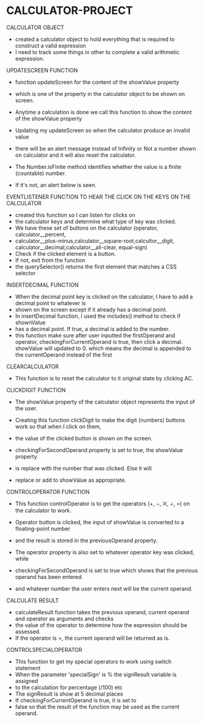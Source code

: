 # CALCULATOR-PROJECT

CALCULATOR OBJECT
 * created a calculator object to hold everything that is required to construct a valid expression
 * I need to track some things in other to complete a valid arithmetic expression.

UPDATESCREEN FUNCTION 
 * function updateScreen for the content of the showValue property
 * which is one of the property in the calculator object to be shown on screen.
 * Anytime a calculation is done we call this function to show the content of the showValue property

 * Updating my updateScreen so when the calculator produce an invalid value
 * there will be an alert message instead of Infinity or Not a number shown on calculator and it will also reset the calculator.
 * The Number.isFinite method identifies whether the value is a finite (countable) number.
 * If it's not, an alert below is seen.
 

 EVENTLISTENER FUNCTION TO HEAR THE CLICK ON THE KEYS ON THE CALCULATOR 
 * created this function so I can listen for clicks on
 * the calculator keys and determine what type of key was clicked.
 * We have these set of buttons on the calculator (operator, calculator__percent,
 * calculator__plus-minus,calculator__square-root,calcultor__digit, calculator__decimal,calculator__all-clear, equal-sign)
 * Check if the clicked element is a button.
 * If not, exit from the function
 * the querySelector() returns the first element that matches a CSS selector
 

 INSERTDECIMAL FUNCTION
 * When the decimal point key is clicked on the calculator, I have to add a decimal point to whatever is
 * shown on the screen except if it already has a decimal point.
 * In insertDecimal function, I used the includes() method  to check if shownValue
 * has a decimal point. If true, a decimal is added to the number.
 * this function make sure after user inputted the firstOperand and operator, checkingForCurrentOperand is true, then click a decimal. showValue will updated to 0. which means the decimal is appended to the currentOperand instead of the first


CLEARCALCULATOR
* This function is to reset the calculator to it original state by clicking AC. 


CLICKDIGIT FUNCTION
* The showValue property of the calculator object represents the input of the user.
* Creating this function clickDigit to make the digit (numbers) buttons work so that when I click on them,
* the value of the clicked button is shown on the screen.

* checkingForSecondOperand property is set to true, the showValue property
* is replace with the number that was clicked. Else it will 
* replace or add to showValue as appropriate.

CONTROLOPERATOR FUNCTION 
* This function controlOperator is to get the operators (+, −, ⨉, ÷, =) on the calculator to work. 
* Operator button is clicked, the input of showValue is converted to a floating-point number 
* and the result is stored in the previousOperand property.

* The operator property is also set to whatever operator key was clicked, while 
* checkingForSecondOperand is set to true which shows that the previous operand has been entered 
* and whatever number the user enters next will be the current operand.


CALCULATE RESULT
* calculateResult function takes the previous operand, current operand and operator as arguments and checks 
* the value of the operator to determine how the expression should be assessed. 
* If the operator is =, the current operand will be returned as is.

CONTROLSPECIALOPERATOR
 * This function to get my special operators to work using switch statement
 * When the parameter 'specialSign' is % the signResult variable is assigned
 * to the calculation for percentage (/100) etc
 * The signResult is show at 5 decimal places
 * If checkingForCurrentOperand is true, it is set to
 * false so that the result of the function may be used as the current operand.
 